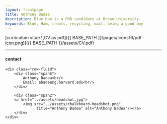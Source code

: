 ```yaml
---
layout: frontpage
title: Anthony Badea
description: Blue Ham is a PhD candidate at Broom University. 
keywords: Blue, Ham, treats, recycling, mail, being a good boy
---
```


[curriculum vitae ![CV as pdf]({{ BASE_PATH }}/pages/icons16/pdf-icon.png)]({{ BASE_PATH }}/assets/CV.pdf)<br/>


---


<div class="container">
<h4><a name="contact"></a>contact</h4>

    <div class="row-fluid">
        <div class="span5">
            Anthony Badea<br/>
            Email: abadea@g.harvard.edu<br/>
        </div>

        <div class="span2">
        <a href="../assets/headshot.jpg">
            <img src="../assets/chalkboard-headshot.png"
                  title="Anthony Badea" alt="Anthony Badea"/></a>
        </div>
    </div>
</div>

<!-- <div class="navbar">
  <div class="navbar-inner">
      <ul class="nav">
          <li><a href="{{ BASE_PATH }}/assets/CV.pdf">cv</a></li>
          <li><a href="https://github.com/mbcarlos">GitHub</a></li>
          <li><a href="https://twitter.com/dog_feelings">Twitter (@dog_feelings)</a></li>
      </ul>
  </div>
</div> -->